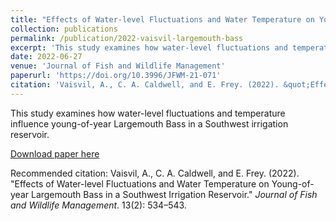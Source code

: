 ```yaml
---
title: "Effects of Water-level Fluctuations and Water Temperature on Young-of-year Largemouth Bass in a Southwest Irrigation Reservoir"
collection: publications
permalink: /publication/2022-vaisvil-largemouth-bass
excerpt: 'This study examines how water-level fluctuations and temperature influence young-of-year Largemouth Bass in a Southwest irrigation reservoir.'
date: 2022-06-27
venue: 'Journal of Fish and Wildlife Management'
paperurl: 'https://doi.org/10.3996/JFWM-21-071'
citation: 'Vaisvil, A., C. A. Caldwell, and E. Frey. (2022). &quot;Effects of Water-level Fluctuations and Water Temperature on Young-of-year Largemouth Bass in a Southwest Irrigation Reservoir.&quot; <i>Journal of Fish and Wildlife Management</i>. 13(2): 534–543.'
---
```

This study examines how water-level fluctuations and temperature influence young-of-year Largemouth Bass in a Southwest irrigation reservoir.

[Download paper here](https://doi.org/10.3996/JFWM-21-071)

Recommended citation: Vaisvil, A., C. A. Caldwell, and E. Frey. (2022). "Effects of Water-level Fluctuations and Water Temperature on Young-of-year Largemouth Bass in a Southwest Irrigation Reservoir." <i>Journal of Fish and Wildlife Management</i>. 13(2): 534–543.
